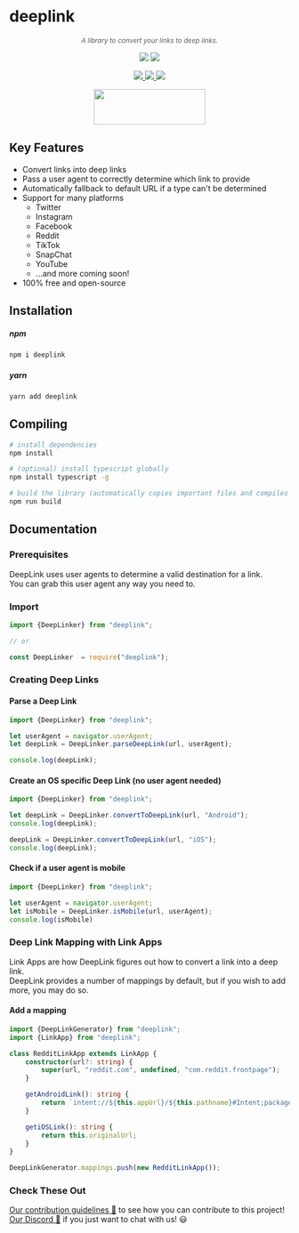 # deeplink
 
<p align="center" style="font-style: italic;color:rgba(0,0,0,.65);font-size: 12px !important;">
A library to convert your links to deep links.
</p>

<p align="center">
    <img src="https://img.shields.io/badge/license-LGPL v2.1-green?style=flat" />
    <img src="https://img.shields.io/badge/Release-v1.0.0-orange?style=flat" />
</p>

<p align="center">
    <a href="https://twitter.com/neutroncreative">
        <img src="https://img.shields.io/twitter/follow/neutroncreative?style=flat" />
    </a>
    <a href="https://www.instagram.com/neutroncreative/">
        <img src="https://img.shields.io/badge/Instagram-Follow%20Us-blue?style=flat" />
    </a>
    <a href="https://www.youtube.com/channel/UCRLlabj3ZUgpx-ArKKHF8TQ">
        <img src="https://img.shields.io/badge/YouTube-Subscribe%20-red?style=flat" />
    </a>
</p>

<p align="center">
    <a href="https://discord.gg/BUbmgV4">
        <img width="200" height="64" src="https://i.imgur.com/JtoQm1v.png">
    </a>
</p>

## Key Features
- Convert links into deep links
- Pass a user agent to correctly determine which link to provide
- Automatically fallback to default URL if a type can't be determined
- Support for many platforms
    - Twitter
    - Instagram
    - Facebook
    - Reddit
    - TikTok
    - SnapChat
    - YouTube
    - ...and more coming soon!
- 100% free and open-source

## Installation

##### npm
```bash
npm i deeplink
```

##### yarn
```bash
yarn add deeplink
```

## Compiling
```sh
# install dependencies
npm install

# (optional) install typescript globally
npm install typescript -g

# build the library (automatically copies important files and compiles typescript)
npm run build
```

## Documentation
### Prerequisites
DeepLink uses user agents to determine a valid destination for a link.  
You can grab this user agent any way you need to.  

### Import
```ts
import {DeepLinker} from "deeplink";

// or

const DeepLinker  = require("deeplink");
```

### Creating Deep Links
#### Parse a Deep Link
```ts
import {DeepLinker} from "deeplink";

let userAgent = navigator.userAgent;
let deepLink = DeepLinker.parseDeepLink(url, userAgent);

console.log(deepLink);
```

#### Create an OS specific Deep Link (no user agent needed)
```ts
import {DeepLinker} from "deeplink";

let deepLink = DeepLinker.convertToDeepLink(url, "Android");
console.log(deepLink);

deepLink = DeepLinker.convertToDeepLink(url, "iOS");
console.log(deepLink);

```

#### Check if a user agent is mobile
```ts
import {DeepLinker} from "deeplink";

let userAgent = navigator.userAgent;
let isMobile = DeepLinker.isMobile(url, userAgent);
console.log(isMobile)
```

### Deep Link Mapping with Link Apps
Link Apps are how DeepLink figures out how to convert a link into a deep link.  
DeepLink provides a number of mappings by default, but if you wish to add more, you may do so.

#### Add a mapping
```ts
import {DeepLinkGenerator} from "deeplink";
import {LinkApp} from "deeplink";

class RedditLinkApp extends LinkApp {
    constructor(url?: string) {
        super(url, "reddit.com", undefined, "com.reddit.frontpage");
    }

    getAndroidLink(): string {
        return `intent://${this.appUrl}/${this.pathname}#Intent;package=${this.appPackage};scheme=https;end`;
    }

    getiOSLink(): string {
        return this.originalUrl;
    }
}

DeepLinkGenerator.mappings.push(new RedditLinkApp());
```

### Check These Out
[Our contribution guidelines 🚀](https://github.com/Neutron-Creative/deeplink/blob/master/.github/CONTRIBUTING.md) to see how you can contribute to this project!  
[Our Discord 💬](https://discord.gg/BUbmgV4) if you just want to chat with us! 😃